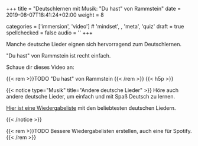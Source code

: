 +++
title = "Deutschlernen mit Musik: \"Du hast\" von Rammstein"
date =  2019-08-07T18:41:24+02:00
weight = 8

categories = ['immersion', 'video'] # 'mindset', , 'meta', 'quiz'
draft = true
spellchecked = false
audio = ''
+++

Manche deutsche Lieder eignen sich hervorragend zum Deutschlernen.

"Du hast" von Rammstein ist recht einfach.

Schaue dir dieses Video an:

{{< rem >}}TODO "Du hast" von Rammstein {{< /rem >}}
{{< h5p >}}

{{< notice type="Musik" title="Andere deutsche Lieder" >}}
Höre auch andere deutsche Lieder, um einfach und mit Spaß Deutsch zu lernen.

[Hier ist eine Wiedergabeliste](https://www.youtube.com/playlist?list=PLEByPi2gBp1SThXGFx_9h57mB7YjagALp) mit den beliebtesten deutschen Liedern.

{{< /notice >}}

{{< rem >}}TODO Bessere Wiedergabelisten erstellen, auch eine für Spotify.{{< /rem >}}